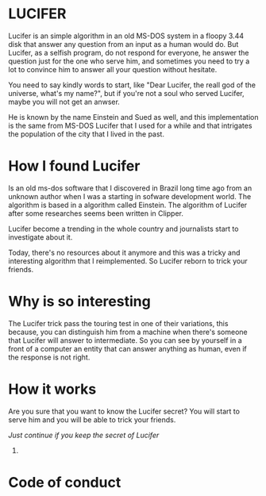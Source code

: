 # LUCIFER
Lucifer is an simple algorithm in an old MS-DOS system in a floopy 3.44 disk that answer any question from an input as a human would do. But Lucifer, as a selfish program, do not respond for everyone, he answer the question just for the one who serve him, and sometimes you need to try a lot to convince him to answer all your question without hesitate.

You need to say kindly words to start, like "Dear Lucifer, the reall god of the universe, what's my name?", but if you're not a soul who served Lucifer, maybe you will not get an anwser.

He is known by the name Einstein and Sued as well, and this implementation is the same from MS-DOS Lucifer that I used for a while and that intrigates the population of the city that I lived in the past.

# How I found Lucifer
Is an old ms-dos software that I discovered in Brazil long time ago from an unknown author when I was a starting in sofware development world. The algorithm is based in a algorithm called Einstein. The algorithm of Lucifer after some researches seems been written in Clipper.

Lucifer become a trending in the whole country and journalists start to investigate about it. 

Today, there's no resources about it anymore and this was a tricky and interesting algorithm that I reimplemented. So Lucifer reborn to trick your friends.

# Why is so interesting
The Lucifer trick pass the touring test in one of their variations, this because, you can distinguish him from a machine when there's someone that Lucifer will answer to intermediate. So you can see by yourself in a front of a computer an entity that can answer anything as human, even if the response is not right.

# How it works
Are you sure that you want to know the Lucifer secret? You will start to serve him and you will be able to trick your friends.

*Just continue if you keep the secret of Lucifer*

1) 


# Code of conduct

